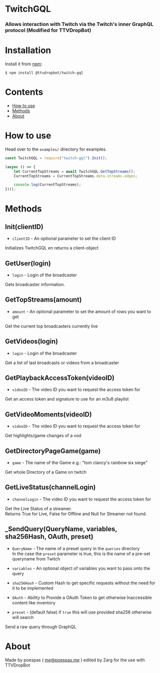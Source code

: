 # TwitchGQL

### Allows interaction with Twitch via the Twitch's inner GraphQL protocol (Modified for TTVDropBot)

# Installation

Install it from [npm](https://www.npmjs.com/package/@ttvdropbot/twitch-gql):

    $ npm install @ttvdropbot/twitch-gql

# Contents
- [How to use](#how-to-use)
- [Methods](#methods)
- [About](#about)

# How to use

Head over to the `examples/` directory for examples.

```js
const TwitchGQL = require("twitch-gql").Init();

(async () => {
    let CurrentTopStreams = await TwitchGQL.GetTopStreams();
    CurrentTopStreams = CurrentTopStreams.data.streams.edges;

    console.log(CurrentTopStreams);
})();
```

# Methods

## Init(clientID)

- `clientID` - An optional parameter to set the client ID

Initializes TwitchGQL en returns a client-object

## GetUser(login)

- `login` - Login of the broadcaster

Gets broadcaster information.

## GetTopStreams(amount)

- `amount` - An optional parameter to set the amount of rows you want to get

Get the current top broadcasters currently live

## GetVideos(login)

- `login` - Login of the broadcaster

Get a list of last broadcasts or videos from a broadcaster

## GetPlaybackAccessToken(videoID)

- `videoID` - The video ID you want to request the access token for

Get an access token and signature to use for an m3u8 playlist

## GetVideoMoments(videoID)

- `videoID` - The video ID you want to request the access token for

Get highlights/game changes of a vod

## GetDirectoryPageGame(game)

- `game` - The name of the Game e.g.: "tom clancy's rainbow six siege"

Get whole Directory of a Game on twitch

## GetLiveStatus(channelLogin)

- `channelLogin` - The video ID you want to request the access token for

Get the Live Status of a streamer.  
Returns True for Live, False for Offline and Null for Streamer not found.

## _SendQuery(QueryName, variables, sha256Hash, OAuth, preset)

- `QueryName` - The name of a preset query in the `queries` directory  
  In the case the `preset` parameter is true,
  this is the name of a pre-set queryname from Twitch

- `variables` - An optional object of variables you want to pass onto the query

- `sha256Hash` - Custom Hash to get specific requests without the need for it to be implemented

- `OAuth` - Ability to Provide a OAuth Token to get otherwise Inaccessible content like inventory

- `preset` - (default false) if `true` this will use provided sha256 otherwise will search

Send a raw query through GraphQL

# About

Made by poespas ( me@poespas.me ) edited by Zarg for the use with TTVDropBot

